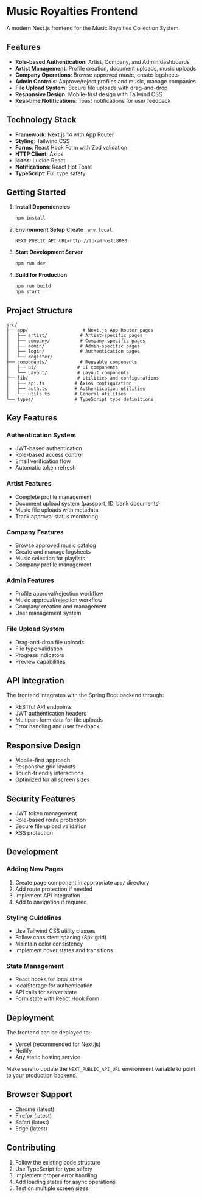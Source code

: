 # Music Royalties Frontend

A modern Next.js frontend for the Music Royalties Collection System.

## Features

- **Role-based Authentication**: Artist, Company, and Admin dashboards
- **Artist Management**: Profile creation, document uploads, music uploads
- **Company Operations**: Browse approved music, create logsheets
- **Admin Controls**: Approve/reject profiles and music, manage companies
- **File Upload System**: Secure file uploads with drag-and-drop
- **Responsive Design**: Mobile-first design with Tailwind CSS
- **Real-time Notifications**: Toast notifications for user feedback

## Technology Stack

- **Framework**: Next.js 14 with App Router
- **Styling**: Tailwind CSS
- **Forms**: React Hook Form with Zod validation
- **HTTP Client**: Axios
- **Icons**: Lucide React
- **Notifications**: React Hot Toast
- **TypeScript**: Full type safety

## Getting Started

1. **Install Dependencies**
   ```bash
   npm install
   ```

2. **Environment Setup**
   Create `.env.local`:
   ```
   NEXT_PUBLIC_API_URL=http://localhost:8080
   ```

3. **Start Development Server**
   ```bash
   npm run dev
   ```

4. **Build for Production**
   ```bash
   npm run build
   npm start
   ```

## Project Structure

```
src/
├── app/                    # Next.js App Router pages
│   ├── artist/            # Artist-specific pages
│   ├── company/           # Company-specific pages
│   ├── admin/             # Admin-specific pages
│   ├── login/             # Authentication pages
│   └── register/
├── components/            # Reusable components
│   ├── ui/               # UI components
│   └── Layout/           # Layout components
├── lib/                  # Utilities and configurations
│   ├── api.ts           # Axios configuration
│   ├── auth.ts          # Authentication utilities
│   └── utils.ts         # General utilities
└── types/               # TypeScript type definitions
```

## Key Features

### Authentication System
- JWT-based authentication
- Role-based access control
- Email verification flow
- Automatic token refresh

### Artist Features
- Complete profile management
- Document upload system (passport, ID, bank documents)
- Music file uploads with metadata
- Track approval status monitoring

### Company Features
- Browse approved music catalog
- Create and manage logsheets
- Music selection for playlists
- Company profile management

### Admin Features
- Profile approval/rejection workflow
- Music approval/rejection workflow
- Company creation and management
- User management system

### File Upload System
- Drag-and-drop file uploads
- File type validation
- Progress indicators
- Preview capabilities

## API Integration

The frontend integrates with the Spring Boot backend through:
- RESTful API endpoints
- JWT authentication headers
- Multipart form data for file uploads
- Error handling and user feedback

## Responsive Design

- Mobile-first approach
- Responsive grid layouts
- Touch-friendly interactions
- Optimized for all screen sizes

## Security Features

- JWT token management
- Role-based route protection
- Secure file upload validation
- XSS protection

## Development

### Adding New Pages
1. Create page component in appropriate `app/` directory
2. Add route protection if needed
3. Implement API integration
4. Add to navigation if required

### Styling Guidelines
- Use Tailwind CSS utility classes
- Follow consistent spacing (8px grid)
- Maintain color consistency
- Implement hover states and transitions

### State Management
- React hooks for local state
- localStorage for authentication
- API calls for server state
- Form state with React Hook Form

## Deployment

The frontend can be deployed to:
- Vercel (recommended for Next.js)
- Netlify
- Any static hosting service

Make sure to update the `NEXT_PUBLIC_API_URL` environment variable to point to your production backend.

## Browser Support

- Chrome (latest)
- Firefox (latest)
- Safari (latest)
- Edge (latest)

## Contributing

1. Follow the existing code structure
2. Use TypeScript for type safety
3. Implement proper error handling
4. Add loading states for async operations
5. Test on multiple screen sizes